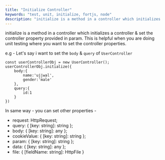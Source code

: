 ```yaml
---
title: "Initialize Controller"
keywords: "test, unit, initialize, fortjs, node"
description: "initialize is a method in a controller which initializes a controller."
---
```


initialize is a method in a controller which initializes a controller & set the controller property provided in param. This is helpful when you are doing unit testing where you want to set the controller properties.

e.g - Let's say i want to set the `body` & `query` of `UserController`

```
const userControllerObj = new UserController();
userControllerObj.initialize({
    body:{
        name:'ujjwal',
        gender:'male'
    },
    query:{
        id:1
    }
})
```

In same way - you can set other properties - 

* request: HttpRequest;
* query: { [key: string]: string };
* body: { [key: string]: any };
* cookieValue: { [key: string]: string };
* param: { [key: string]: string };
* data: { [key: string]: any };
* file: { [fieldName: string]: HttpFile }
